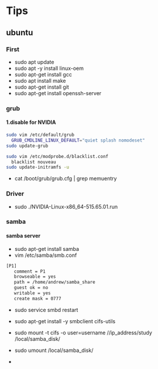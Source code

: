 # Tips

## ubuntu
### First
- sudo apt update
- sudo apt -y install linux-oem
- sudo apt-get install gcc
- sudo apt install make
- sudo apt-get install git
- sudo apt-get install openssh-server

### grub
#### 1.disable for NVIDIA
```bash
sudo vim /etc/default/grub 
  GRUB_CMDLINE_LINUX_DEFAULT="quiet splash nomodeset"
sudo update-grub 

sudo vim /etc/modprobe.d/blacklist.conf
  blacklist nouveau
sudo update-initramfs -u
``` 

- cat /boot/grub/grub.cfg | grep memuentry

### Driver
- sudo ./NVIDIA-Linux-x86_64-515.65.01.run

### samba
#### samba server
- sudo apt-get install samba
- vim /etc/samba/smb.conf
```bash
[P1]
   comment = P1
   browseable = yes
   path = /home/andrew/samba_share
   guest ok = no
   writable = yes
   create mask = 0777
```
- sudo service smbd restart

- sudo apt-get install -y smbclient cifs-utils
- sudo mount -t cifs -o user=username  //ip_address/study  /local/samba_disk/
- sudo umount /local/samba_disk/

- 

